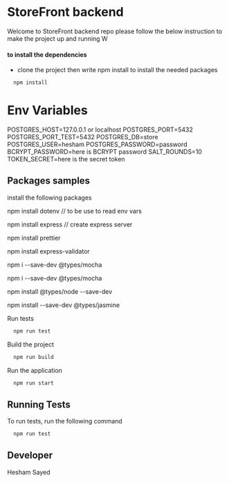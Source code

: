 # StoreFront backend

Welcome to StoreFront backend repo please follow the below instruction to make the project up and running 
W

#### to install the dependencies

- clone the project then write npm install to install the needed packages

```bash
  npm install
```

# Env Variables

POSTGRES_HOST=127.0.0.1 or localhost
POSTGRES_PORT=5432
POSTGRES_PORT_TEST=5432
POSTGRES_DB=store
POSTGRES_USER=hesham
POSTGRES_PASSWORD=password
BCRYPT_PASSWORD=here is BCRYPT password
SALT_ROUNDS=10
TOKEN_SECRET=here is the secret token


## Packages samples

install the following packages

npm install dotenv // to be use to read env vars

npm install express // create express server

npm install prettier

npm install express-validator

npm i --save-dev @types/mocha

npm i --save-dev @types/mocha

npm install @types/node --save-dev

npm install --save-dev @types/jasmine



Run tests

```bash
  npm run test
```


Build the project

```bash
  npm run build
```

Run the application

```bash
  npm run start
```


## Running Tests

To run tests, run the following command

```bash
  npm run test
```

## Developer

Hesham Sayed